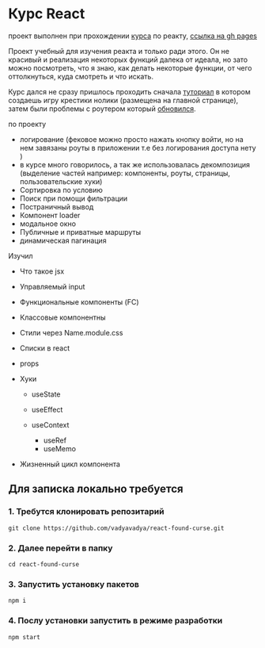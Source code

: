 # Курс React

проект выполнен при прохождении [курса](https://www.youtube.com/watch?v=GNrdg3PzpJQ) по реакту, [ссылка на gh pages](https://vadyavadya.github.io/react-found-curse/)

Проект учебный для изучения реакта и только ради этого. Он не красивый и реализация некоторых функций далека от идеала, но зато можно посмотреть, что я знаю, как делать некоторые функции, от чего оттолкнуться, куда смотреть и что искать.

Курс дался не сразу пришлось проходить сначала [туториал](https://ru.legacy.reactjs.org/tutorial/tutorial.html) в котором создаешь игру крестики нолики (размещена на главной странице), затем были проблемы с роутером который [обновился](https://reactrouter.com/en/main/start/overview).

по проекту

* логирование (фековое можно просто нажать кнопку войти,  но на нем завязаны роуты в приложении т.е без логирования доступа нету )
* в курсе много говорилось, а так же использовалась декомпозиция (выделение частей например: компоненты, роуты, страницы, пользовательские хуки)
* Сортировка по условию
* Поиск при помощи фильтрации
* Постраничный вывод
* Компонент loader
* модальное окно
* Публичные и приватные маршруты
* динамическая пагинация

Изучил
* Что такое jsx
* Управляемый input
* Функциональные компоненты (FC)
* Классовые компонентны
* Стили через Name.module.css
* Списки в react
* props
* Хуки

    * useState
    * useEffect
    * useContext

        * useRef
        * useMemo

 * Жизненный цикл компонента


## Для записка локально требуется

### 1. Требутся клонировать репозитарий

	git clone https://github.com/vadyavadya/react-found-curse.git

### 2. Далее перейти в папку  
	
	cd react-found-curse

### 3. Запустить установку пакетов

	npm i

### 4. Послу установки запустить в режиме разработки

	npm start
